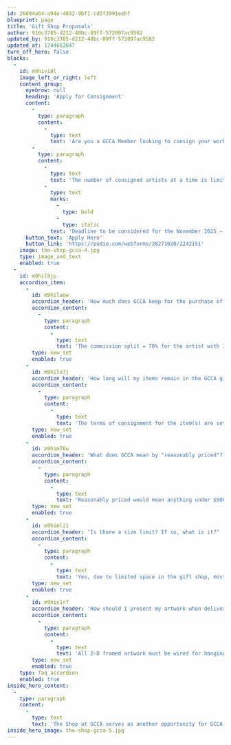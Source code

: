 ```yaml
---
id: 26004a64-a94e-4832-9bf1-cd5f3991eebf
blueprint: page
title: 'Gift Shop Proposals'
author: 916c3785-d212-40bc-89ff-572097ac9582
updated_by: 916c3785-d212-40bc-89ff-572097ac9582
updated_at: 1744662647
turn_off_hero: false
blocks:
  -
    id: m9hivi8l
    image_left_or_right: left
    content_group:
      eyebrow: null
      heading: 'Apply for Consignment'
      content:
        -
          type: paragraph
          content:
            -
              type: text
              text: 'Are you a GCCA Member looking to consign your work in our gift shop? The Shop at GCCA is always looking for talented individuals with artwork stretching across several mediums including oil, acrylic, printmaking, jewelry, and more! Our proposal process is ongoing and can be accessed at any time with the button below. We will review proposals to welcome new consigned artists when the need arises. Let us help you sell your artwork!'
        -
          type: paragraph
          content:
            -
              type: text
              text: 'The number of consigned artists at a time is limited, ensuring fair display opportunities for each artist and optimizing the use of the space. Therefore, proposal submissions do not guarantee acceptance for gift shop consignment. A Consignment Agreement and additional information will be provided if the proposal is accepted and your work would be consigned and placed on sale for at least 6 months. '
            -
              type: text
              marks:
                -
                  type: bold
                -
                  type: italic
              text: 'Deadline to be considered for the November 2025 – May 2026 consignment period is June 13th, 2025 at 11:59 PM.'
      button_text: 'Apply Here'
      button_link: 'https://podio.com/webforms/28271020/2242151'
    image: the-shop-gcca-4.jpg
    type: image_and_text
    enabled: true
  -
    id: m9hil9jp
    accordion_item:
      -
        id: m9hilaow
        accordion_header: 'How much does GCCA keep for the purchase of each piece?'
        accordion_content:
          -
            type: paragraph
            content:
              -
                type: text
                text: 'The commission split = 70% for the artist with 30% for GCCA.'
        type: new_set
        enabled: true
      -
        id: m9hilo7j
        accordion_header: 'How long will my items remain in the GCCA gift shop?'
        accordion_content:
          -
            type: paragraph
            content:
              -
                type: text
                text: 'The terms of consignment for the item(s) are set for a period of 6 months. If item(s) sales have been trending, GCCA may contact you to arrange for more work to be brought in or to renew your consignment period.'
        type: new_set
        enabled: true
      -
        id: m9him76u
        accordion_header: 'What does GCCA mean by "reasonably priced"?'
        accordion_content:
          -
            type: paragraph
            content:
              -
                type: text
                text: 'Reasonably priced would mean anything under $500 for now.'
        type: new_set
        enabled: true
      -
        id: m9himli1
        accordion_header: 'Is there a size limit? If so, what is it?'
        accordion_content:
          -
            type: paragraph
            content:
              -
                type: text
                text: 'Yes, due to limited space in the gift shop, most items should not exceed 11” x 14” in size in any direction. However, larger matted work with clear coverings may fit in our flip bins.'
        type: new_set
        enabled: true
      -
        id: m9hin1r7
        accordion_header: 'How should I present my artwork when delivering to GCCA?'
        accordion_content:
          -
            type: paragraph
            content:
              -
                type: text
                text: 'All 2-D framed artwork must be wired for hanging. Cards and prints, either individual or bundled, must be covered with clear covering for a professional presentation and protection.'
        type: new_set
        enabled: true
    type: faq_accordion
    enabled: true
inside_hero_content:
  -
    type: paragraph
    content:
      -
        type: text
        text: 'The Shop at GCCA serves as another opportunity for GCCA to support local artists. GCCA Artist Members have the opportunity to consign and sell their work, offering visitors a diverse selection of prints, small originals, jewelry, pottery, and more. The Shop at GCCA also offers novelty merchandise so you can show your love for Greenville arts everywhere you go! Apply to consign your own work or come and check out The Shop at GCCA during any of our business hours.'
inside_hero_image: the-shop-gcca-5.jpg
---
```

